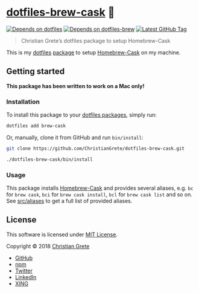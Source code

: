 # [dotfiles-brew-cask][github-url] :beers:

[![Depends on dotfiles][shield-dependency-dotfiles]][github-dotfiles-url]
[![Depends on dotfiles-brew][shield-dependency-dotfiles-brew]][github-dotfiles-brew-url]
[![Latest GitHub Tag][shield-github-tag]][github-tags-url]

> Christian Grete’s dotfiles package to setup Homebrew-Cask

This is my [dotfiles][github-dotfiles-url] [package][github-dotfiles-packages-url] to setup [Homebrew-Cask][github-homebrew-cask-url] on my machine.

## Getting started

__This package has been written to work on a Mac only!__

### Installation
To install this package to your [dotfiles packages][github-dotfiles-packages-url], simply run:
```sh
dotfiles add brew-cask
```
Or, manually, clone it from GitHub and run `bin/install`:
```sh
git clone https://github.com/ChristianGrete/dotfiles-brew-cask.git

./dotfiles-brew-cask/bin/install
```

### Usage
This package installs [Homebrew-Cask][github-homebrew-cask-url] and provides several aliases, e.g. `bc` for `brew cask`, `bci` for `brew cask install`, `bcl` for `brew cask list` and so on. See [src/aliases](src/aliases) to get a full list of provided aliases.

## License

This software is licensed under [MIT License](LICENSE.md).

Copyright © 2018 [Christian Grete](https://christiangrete.com)
- [GitHub](https://github.com/ChristianGrete)
- [npm](https://www.npmjs.com/~christiangrete)
- [Twitter](https://twitter.com/ChristianGrete)
- [LinkedIn](https://www.linkedin.com/in/ChristianGrete)
- [XING](https://www.xing.com/profile/Christian_Grete2)

[github-dotfiles-brew-url]: https://github.com/ChristianGrete/dotfiles-brew
[github-dotfiles-packages-url]: https://github.com/ChristianGrete?q=dotfiles&tab=repositories
[github-dotfiles-url]: https://github.com/ChristianGrete/dotfiles
[github-homebrew-cask-url]: https://github.com/caskroom/homebrew-cask
[github-tags-url]: https://github.com/ChristianGrete/dotfiles-brew-cask/tags
[github-url]: https://github.com/ChristianGrete/dotfiles-brew-cask
[shield-dependency-dotfiles-brew]: https://img.shields.io/badge/depends_on-dotfiles--brew-333333.svg
[shield-dependency-dotfiles]: https://img.shields.io/badge/depends_on-dotfiles-333333.svg
[shield-github-tag]: https://img.shields.io/github/tag/ChristianGrete/dotfiles-brew-cask